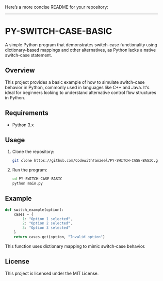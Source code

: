 Here’s a more concise README for your repository:

---

# PY-SWITCH-CASE-BASIC

A simple Python program that demonstrates switch-case functionality using dictionary-based mappings and other alternatives, as Python lacks a native switch-case statement.

## Overview

This project provides a basic example of how to simulate switch-case behavior in Python, commonly used in languages like C++ and Java. It's ideal for beginners looking to understand alternative control flow structures in Python.

## Requirements

- Python 3.x

## Usage

1. Clone the repository:

   ```bash
   git clone https://github.com/CodewithTanzeel/PY-SWITCH-CASE-BASIC.git
   ```

2. Run the program:

   ```bash
   cd PY-SWITCH-CASE-BASIC
   python main.py
   ```

## Example

```python
def switch_example(option):
    cases = {
        1: "Option 1 selected",
        2: "Option 2 selected",
        3: "Option 3 selected"
    }
    return cases.get(option, "Invalid option")
```

This function uses dictionary mapping to mimic switch-case behavior.

## License

This project is licensed under the MIT License.

